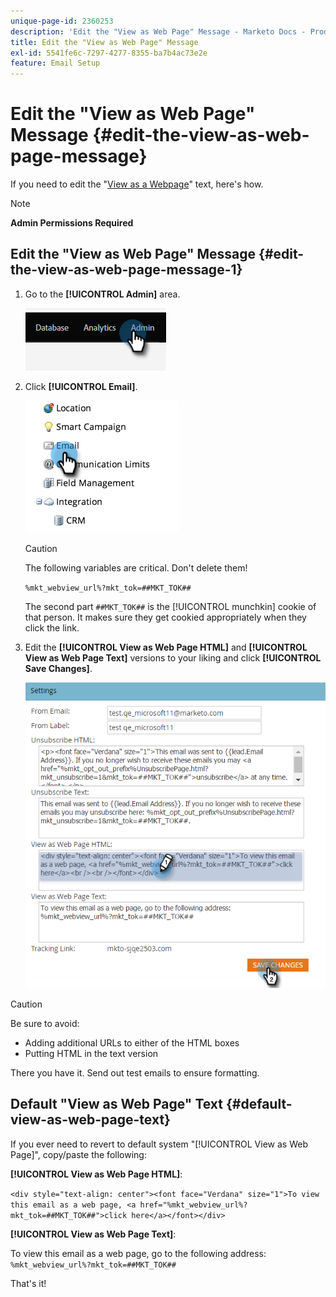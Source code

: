 ```yaml
---
unique-page-id: 2360253
description: 'Edit the "View as Web Page" Message - Marketo Docs - Product Documentation'
title: Edit the "View as Web Page" Message
exl-id: 5541fe6c-7297-4277-8355-ba7b4ac73e2e
feature: Email Setup
---
```

# Edit the "View as Web Page" Message {#edit-the-view-as-web-page-message}

If you need to edit the "[View as a Webpage](/help/marketo/product-docs/email-marketing/general/functions-in-the-editor/add-a-view-as-web-page-link-to-an-email.md)" text, here's how.

>[!NOTE]
>
>**Admin Permissions Required**

## Edit the "View as Web Page" Message {#edit-the-view-as-web-page-message-1}

1. Go to the **[!UICONTROL Admin]** area.

   ![](assets/edit-the-view-as-web-page-message-1.png)

1. Click **[!UICONTROL Email]**.

   ![](assets/edit-the-view-as-web-page-message-2.png)

   >[!CAUTION]
   >
   >The following variables are critical. Don't delete them!
   >
   >`%mkt_webview_url%?mkt_tok=##MKT_TOK##`
   >
   >The second part `##MKT_TOK##` is the [!UICONTROL munchkin] cookie of that person. It makes sure they get cookied appropriately when they click the link.

1. Edit the **[!UICONTROL View as Web Page HTML]** and **[!UICONTROL View as Web Page Text]** versions to your liking and click **[!UICONTROL Save Changes]**.

   ![](assets/edit-the-view-as-web-page-message-3.png)

>[!CAUTION]
>
>Be sure to avoid:
>
>* Adding additional URLs to either of the HTML boxes
>* Putting HTML in the text version

There you have it. Send out test emails to ensure formatting.

## Default "View as Web Page" Text {#default-view-as-web-page-text}

If you ever need to revert to default system "[!UICONTROL View as Web Page]", copy/paste the following:

**[!UICONTROL View as Web Page HTML]**:

`<div style="text-align: center"><font face="Verdana" size="1">To view this email as a web page, <a href="%mkt_webview_url%?mkt_tok=##MKT_TOK##">click here</a></font></div>`

**[!UICONTROL View as Web Page Text]**:

To view this email as a web page, go to the following address:
`%mkt_webview_url%?mkt_tok=##MKT_TOK##`

That's it!
